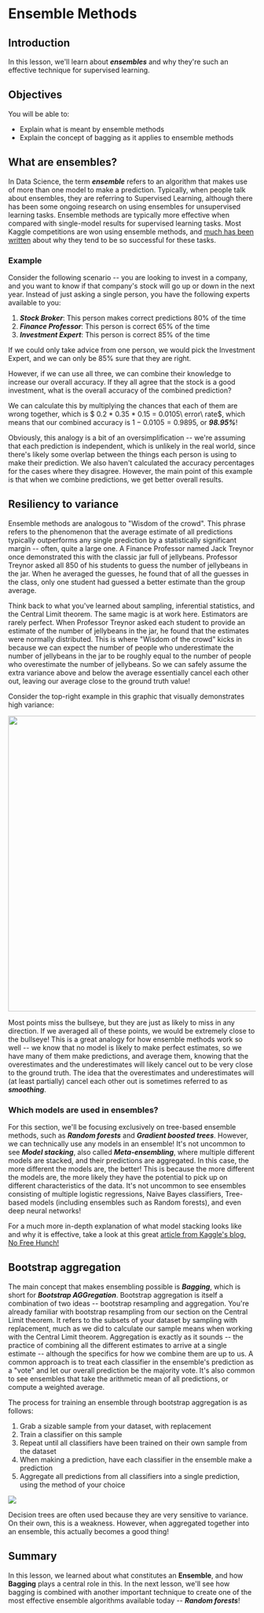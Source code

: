 
# Ensemble Methods

## Introduction

In this lesson, we'll learn about **_ensembles_** and why they're such an effective technique for supervised learning. 

## Objectives

You will be able to:

- Explain what is meant by ensemble methods 
- Explain the concept of bagging as it applies to ensemble methods 


## What are ensembles?

In Data Science, the term **_ensemble_** refers to an algorithm that makes use of more than one model to make a prediction. Typically, when people talk about ensembles, they are referring to Supervised Learning, although there has been some ongoing research on using ensembles for unsupervised learning tasks. Ensemble methods are typically more effective when compared with single-model results for supervised learning tasks. Most Kaggle competitions are won using ensemble methods, and [much has been written](https://blogs.sas.com/content/subconsciousmusings/2017/05/18/stacked-ensemble-models-win-data-science-competitions/) about why they tend to be so successful for these tasks. 

### Example 

Consider the following scenario -- you are looking to invest in a company, and you want to know if that company's stock will go up or down in the next year. Instead of just asking a single person, you have the following experts available to you:

1. **_Stock Broker_**: This person makes correct predictions 80% of the time  
2. **_Finance Professor_**: This person is correct 65% of the time  
3. **_Investment Expert_**: This person is correct 85% of the time  

If we could only take advice from one person, we would pick the Investment Expert, and we can only be 85% sure that they are right.  

However, if we can use all three, we can combine their knowledge to increase our overall accuracy. If they all agree that the stock is a good investment, what is the overall accuracy of the combined prediction?

We can calculate this by multiplying the chances that each of them are wrong together, which is $ 0.2 * 0.35 * 0.15 = 0.0105\ error\ rate$, which means that our combined accuracy is $1 - 0.0105 = 0.9895$, or **_98.95%_**!  

Obviously, this analogy is a bit of an oversimplification -- we're assuming that each prediction is independent, which is unlikely in the real world, since there's likely some overlap between the things each person is using to make their prediction. We also haven't calculated the accuracy percentages for the cases where they disagree. However, the main point of this example is that when we combine predictions, we get better overall results. 


## Resiliency to variance

Ensemble methods are analogous to "Wisdom of the crowd". This phrase refers to the phenomenon that the average estimate of all predictions typically outperforms any single prediction by a statistically significant margin -- often, quite a large one.  A Finance Professor named Jack Treynor once demonstrated this with the classic jar full of jellybeans. Professor Treynor asked all 850 of his students to guess the number of jellybeans in the jar. When he averaged the guesses, he found that of all the guesses in the class, only one student had guessed a better estimate than the group average. 

Think back to what you've learned about sampling, inferential statistics, and the Central Limit theorem. The same magic is at work here. Estimators are rarely perfect. When Professor Treynor asked each student to provide an estimate of the number of jellybeans in the jar, he found that the estimates were normally distributed. This is where "Wisdom of the crowd" kicks in because we can expect the number of people who underestimate the number of jellybeans in the jar to be roughly equal to the number of people who overestimate the number of jellybeans. So we can safely assume the extra variance above and below the average essentially cancel each other out, leaving our average close to the ground truth value! 

Consider the top-right example in this graphic that visually demonstrates high variance:

<img src='images/new_bias-and-variance.png' width="600">

Most points miss the bullseye, but they are just as likely to miss in any direction. If we averaged all of these points, we would be extremely close to the bullseye! This is a great analogy for how ensemble methods work so well -- we know that no model is likely to make perfect estimates, so we have many of them make predictions, and average them, knowing that the overestimates and the underestimates will likely cancel out to be very close to the ground truth. The idea that the overestimates and underestimates will (at least partially) cancel each other out is sometimes referred to as **_smoothing_**.  

### Which models are used in ensembles?

For this section, we'll be focusing exclusively on tree-based ensemble methods, such as **_Random forests_** and **_Gradient boosted trees_**. However, we can technically use any models in an ensemble! It's not uncommon to see **_Model stacking_**, also called **_Meta-ensembling_**, where multiple different models are stacked, and their predictions are aggregated. In this case, the more different the models are, the better! This is because the more different the models are, the more likely they have the potential to pick up on different characteristics of the data. It's not uncommon to see ensembles consisting of multiple logistic regressions, Naive Bayes classifiers, Tree-based models (including ensembles such as Random forests), and even deep neural networks!  

For a much more in-depth explanation of what model stacking looks like and why it is effective, take a look at this great [article from Kaggle's blog, No Free Hunch!](http://blog.kaggle.com/2016/12/27/a-kagglers-guide-to-model-stacking-in-practice/)


## Bootstrap aggregation

The main concept that makes ensembling possible is **_Bagging_**, which is short for **_Bootstrap AGGregation_**. Bootstrap aggregation is itself a combination of two ideas -- bootstrap resampling and aggregation. You're already familiar with bootstrap resampling from our section on the Central Limit theorem. It refers to the subsets of your dataset by sampling with replacement, much as we did to calculate our sample means when working with the Central Limit theorem. Aggregation is exactly as it sounds -- the practice of combining all the different estimates to arrive at a single estimate -- although the specifics for how we combine them are up to us. A common approach is to treat each classifier in the ensemble's prediction as a "vote" and let our overall prediction be the majority vote.  It's also common to see ensembles that take the arithmetic mean of all predictions, or compute a weighted average. 

The process for training an ensemble through bootstrap aggregation is as follows:

1. Grab a sizable sample from your dataset, with replacement 
2. Train a classifier on this sample  
3. Repeat until all classifiers have been trained on their own sample from the dataset  
4. When making a prediction, have each classifier in the ensemble make a prediction 
5. Aggregate all predictions from all classifiers into a single prediction, using the method of your choice  

<img src='images/new_bagging.png'>

Decision trees are often used because they are very sensitive to variance. On their own, this is a weakness. However, when aggregated together into an ensemble, this actually becomes a good thing!

## Summary

In this lesson, we learned about what constitutes an **Ensemble**, and how **Bagging** plays a central role in this. In the next lesson, we'll see how bagging is combined with another important technique to create one of the most effective ensemble algorithms available today -- **_Random forests_**!
